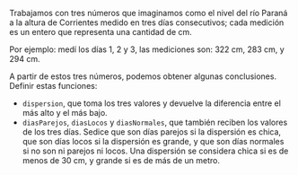 Trabajamos con tres números que imaginamos como el nivel del río Paraná a la altura de Corrientes medido en tres días consecutivos; cada medición es un entero que representa una cantidad de cm.

Por ejemplo: medí los días 1, 2 y 3, las mediciones son: 322 cm, 283 cm, y 294 cm.

A partir de estos tres números, podemos obtener algunas conclusiones. Definir estas funciones:

* ```dispersion```, que toma los tres valores y devuelve la diferencia entre el más alto y el más bajo.
* ```diasParejos```, ```diasLocos``` y ```diasNormales```, que también reciben los valores de los tres días. Sedice que son días parejos si la dispersión es chica, que son días locos si la dispersión es grande, y que son días normales si no son ni parejos ni locos. Una dispersión se considera chica si es de menos de 30 cm, y grande si es de más de un metro.